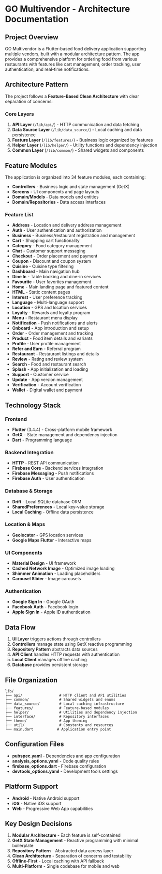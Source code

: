 # GO Multivendor - Architecture Documentation

## Project Overview
GO Multivendor is a Flutter-based food delivery application supporting multiple vendors, built with a modular architecture pattern. The app provides a comprehensive platform for ordering food from various restaurants with features like cart management, order tracking, user authentication, and real-time notifications.

## Architecture Pattern
The project follows a **Feature-Based Clean Architecture** with clear separation of concerns:

### Core Layers
1. **API Layer** (`/lib/api/`) - HTTP communication and data fetching
2. **Data Source Layer** (`/lib/data_source/`) - Local caching and data persistence
3. **Feature Layer** (`/lib/features/`) - Business logic organized by features
4. **Helper Layer** (`/lib/helper/`) - Utility functions and dependency injection
5. **Common Layer** (`/lib/common/`) - Shared widgets and components

## Feature Modules
The application is organized into 34 feature modules, each containing:
- **Controllers** - Business logic and state management (GetX)
- **Screens** - UI components and page layouts
- **Domain/Models** - Data models and entities
- **Domain/Repositories** - Data access interfaces

### Feature List
- **Address** - Location and delivery address management
- **Auth** - User authentication and authorization
- **Business** - Business/restaurant registration and management
- **Cart** - Shopping cart functionality
- **Category** - Food category management
- **Chat** - Customer support messaging
- **Checkout** - Order placement and payment
- **Coupon** - Discount and coupon system
- **Cuisine** - Cuisine type filtering
- **Dashboard** - Main navigation hub
- **Dine In** - Table booking and dine-in services
- **Favourite** - User favorites management
- **Home** - Main landing page and featured content
- **HTML** - Static content pages
- **Interest** - User preference tracking
- **Language** - Multi-language support
- **Location** - GPS and location services
- **Loyalty** - Rewards and loyalty program
- **Menu** - Restaurant menu display
- **Notification** - Push notifications and alerts
- **Onboard** - App introduction and setup
- **Order** - Order management and tracking
- **Product** - Food item details and variants
- **Profile** - User profile management
- **Refer and Earn** - Referral program
- **Restaurant** - Restaurant listings and details
- **Review** - Rating and review system
- **Search** - Food and restaurant search
- **Splash** - App initialization and loading
- **Support** - Customer service
- **Update** - App version management
- **Verification** - Account verification
- **Wallet** - Digital wallet and payment

## Technology Stack

### Frontend
- **Flutter** (3.4.4) - Cross-platform mobile framework
- **GetX** - State management and dependency injection
- **Dart** - Programming language

### Backend Integration
- **HTTP** - REST API communication
- **Firebase Core** - Backend services integration
- **Firebase Messaging** - Push notifications
- **Firebase Auth** - User authentication

### Database & Storage
- **Drift** - Local SQLite database ORM
- **SharedPreferences** - Local key-value storage
- **Local Caching** - Offline data persistence

### Location & Maps
- **Geolocator** - GPS location services
- **Google Maps Flutter** - Interactive maps

### UI Components
- **Material Design** - UI framework
- **Cached Network Image** - Optimized image loading
- **Shimmer Animation** - Loading placeholders
- **Carousel Slider** - Image carousels

### Authentication
- **Google Sign In** - Google OAuth
- **Facebook Auth** - Facebook login
- **Apple Sign In** - Apple ID authentication

## Data Flow
1. **UI Layer** triggers actions through controllers
2. **Controllers** manage state using GetX reactive programming
3. **Repository Pattern** abstracts data sources
4. **API Client** handles HTTP requests with authentication
5. **Local Client** manages offline caching
6. **Database** provides persistent storage

## File Organization
```
lib/
├── api/                 # HTTP client and API utilities
├── common/              # Shared widgets and enums
├── data_source/         # Local caching infrastructure
├── features/            # Feature-based modules
├── helper/              # Utilities and dependency injection
├── interface/           # Repository interfaces
├── theme/               # App theming
├── util/                # Constants and resources
└── main.dart           # Application entry point
```

## Configuration Files
- **pubspec.yaml** - Dependencies and app configuration
- **analysis_options.yaml** - Code quality rules
- **firebase_options.dart** - Firebase configuration
- **devtools_options.yaml** - Development tools settings

## Platform Support
- **Android** - Native Android support
- **iOS** - Native iOS support  
- **Web** - Progressive Web App capabilities

## Key Design Decisions
1. **Modular Architecture** - Each feature is self-contained
2. **GetX State Management** - Reactive programming with minimal boilerplate
3. **Repository Pattern** - Abstracted data access layer
4. **Clean Architecture** - Separation of concerns and testability
5. **Offline-First** - Local caching with API fallback
6. **Multi-Platform** - Single codebase for mobile and web